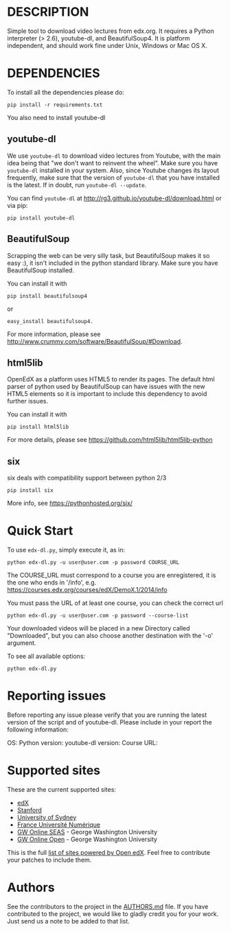 # DESCRIPTION

Simple tool to download video lectures from edx.org.  It requires a
Python interpreter (> 2.6), youtube-dl, and BeautifulSoup4. It is
platform independent, and should work fine under Unix, Windows or
Mac OS X.

# DEPENDENCIES

To install all the dependencies please do:

    pip install -r requirements.txt

You also need to install youtube-dl

## youtube-dl

We use `youtube-dl` to download video lectures from Youtube, with the main
idea being that "we don't want to reinvent the wheel".  Make sure you have
`youtube-dl` installed in your system.  Also, since Youtube changes its
layout frequently, make sure that the version of `youtube-dl` that you have
installed is the latest. If in doubt, run `youtube-dl --update`.

You can find `youtube-dl` at <http://rg3.github.io/youtube-dl/download.html>
or via pip:

    pip install youtube-dl

## BeautifulSoup

Scrapping the web can be very silly task, but BeautifulSoup makes it
so easy :), it isn't included in the python standard library.  Make
sure you have BeautifulSoup installed.

You can install it with

    pip install beautifulsoup4

or

    easy_install beautifulsoup4.

For more information, please see <http://www.crummy.com/software/BeautifulSoup/#Download>.

## html5lib

OpenEdX as a platform uses HTML5 to render its pages. The default html parser
of python used by BeautifulSoup can have issues with the new HTML5 elements so
it is important to include this dependency to avoid further issues.

You can install it with

    pip install html5lib

For more details, please see <https://github.com/html5lib/html5lib-python>

## six

six deals with compatibility support between python 2/3

    pip install six

More info, see <https://pythonhosted.org/six/>

# Quick Start

To use `edx-dl.py`, simply execute it, as in:

    python edx-dl.py -u user@user.com -p password COURSE_URL

The COURSE_URL must correspond to a course you are enregistered, it is the one
who ends in '/info', e.g.
https://courses.edx.org/courses/edX/DemoX.1/2014/info

You must pass the URL of at least one course, you can check the correct url

    python edx-dl.py -u user@user.com -p password --course-list

Your downloaded videos will be placed in a new Directory called
"Downloaded", but you can also choose another destination with the '-o'
argument.

To see all available options:

    python edx-dl.py

# Reporting issues

Before reporting any issue please verify that you are running the latest version
of the script and of youtube-dl. Please include in your report the
following information:

OS:
Python version:
youtube-dl version:
Course URL:

# Supported sites

These are the current supported sites:

- [edX](http://edx.org)
- [Stanford](http://lagunita.stanford.edu/)
- [University of Sydney](http://online.it.usyd.edu.au)
- [France Université Numérique](https://www.france-universite-numerique-mooc.fr/)
- [GW Online SEAS](http://openedx.seas.gwu.edu/) - George Washington University
- [GW Online Open](http://mooc.online.gwu.edu/) - George Washington University

This is the full [list of sites powered by Open
edX](https://github.com/edx/edx-platform/wiki/Sites-powered-by-Open-edX). Feel free to contribute your patches to include them.

# Authors

See the contributors to the project in the [AUTHORS.md][authors] file.  If
you have contributed to the project, we would like to gladly credit you for
your work. Just send us a note to be added to that list.

[authors]: https://github.com/shk3/edx-downloader/blob/master/AUTHORS.md
